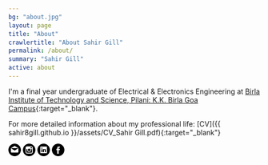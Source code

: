 ```yaml
---
bg: "about.jpg"
layout: page
title: "About"
crawlertitle: "About Sahir Gill"
permalink: /about/
summary: "Sahir Gill"
active: about
---
```


I'm a final year undergraduate of Electrical & Electronics Engineering at [Birla Institute of Technology and Science, Pilani: K.K. Birla Goa Campus](http://www.bits-pilani.ac.in/Goa/index.aspx "Institute Homepage"){:target="_blank"}.

For more detailed information about my professional life: [CV]({{ sahir8gill.github.io }}/assets/CV_Sahir Gill.pdf){:target="_blank"}

<!-- display the social media buttons in your README -->

![alt text][1.1] ![alt text][2.1] ![alt text][3.1] ![alt text][4.1]

[1.1]: mail.png (Email)
[2.1]: insta.png (Instagram)
[3.1]: linkin.png 
[4.1]: fb.png 